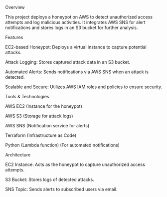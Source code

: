 Overview

This project deploys a honeypot on AWS to detect unauthorized access attempts and log malicious activities. It integrates AWS SNS for alert notifications and stores logs in an S3 bucket for further analysis.

Features

EC2-based Honeypot: Deploys a virtual instance to capture potential attacks.

Attack Logging: Stores captured attack data in an S3 bucket.

Automated Alerts: Sends notifications via AWS SNS when an attack is detected.

Scalable and Secure: Utilizes AWS IAM roles and policies to ensure security.

Tools & Technologies

AWS EC2 (Instance for the honeypot)

AWS S3 (Storage for attack logs)

AWS SNS (Notification service for alerts)

Terraform (Infrastructure as Code)

Python (Lambda function) (For automated notifications)

Architecture

EC2 Instance: Acts as the honeypot to capture unauthorized access attempts.

S3 Bucket: Stores logs of detected attacks.

SNS Topic: Sends alerts to subscribed users via email.
